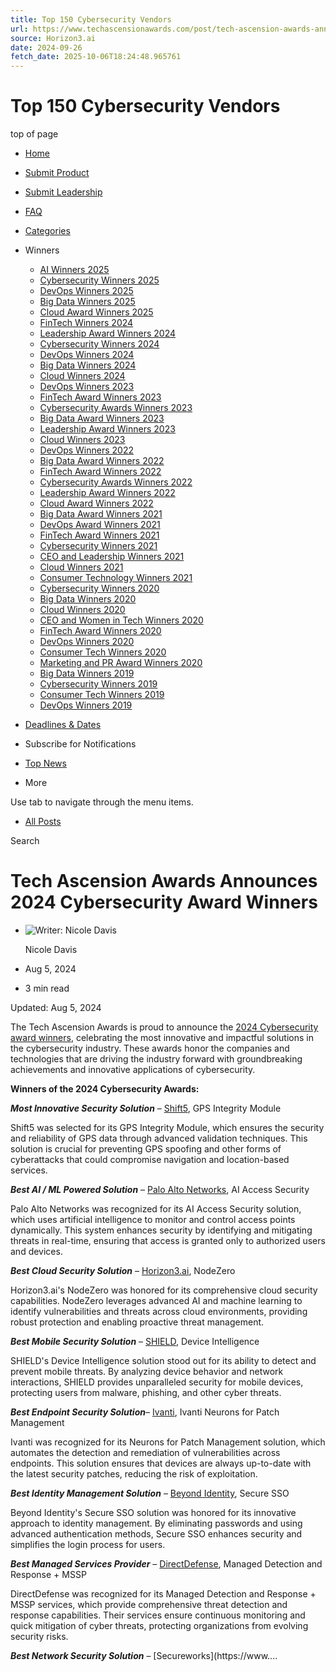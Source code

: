 ```yaml
---
title: Top 150 Cybersecurity Vendors
url: https://www.techascensionawards.com/post/tech-ascension-awards-announces-2024-cybersecurity-awards-winners#new_tab
source: Horizon3.ai
date: 2024-09-26
fetch_date: 2025-10-06T18:24:48.965761
---
```


# Top 150 Cybersecurity Vendors

top of page

* [Home](https://www.techascensionawards.com)
* [Submit Product](https://www.techascensionawards.com/submit)
* [Submit Leadership](https://www.techascensionawards.com/submit-ceo-leadership-awards)
* [FAQ](https://www.techascensionawards.com/about-the-awards)
* [Categories](https://www.techascensionawards.com/award-categories)
* Winners

  + [AI Winners 2025](https://www.techascensionawards.com/ai-winners-2025)
  + [Cybersecurity Winners 2025](https://www.techascensionawards.com/cybersecurity-winners-2025)
  + [DevOps Winners 2025](https://www.techascensionawards.com/devops-winners-2025)
  + [Big Data Winners 2025](https://www.techascensionawards.com/big-data-winners-2025)
  + [Cloud Award Winners 2025](https://www.techascensionawards.com/cloud-winners-2025)
  + [FinTech Winners 2024](https://www.techascensionawards.com/fintech-winners-2024)
  + [Leadership Award Winners 2024](https://www.techascensionawards.com/leadership-award-winners-2024)
  + [Cybersecurity Winners 2024](https://www.techascensionawards.com/cybersecurity-awards-winners-2024)
  + [DevOps Winners 2024](https://www.techascensionawards.com/devops-winners-2024)
  + [Big Data Winners 2024](https://www.techascensionawards.com/big-data-award-winners-2024)
  + [Cloud Winners 2024](https://www.techascensionawards.com/cloud-winners-2024)
  + [DevOps Winners 2023](https://www.techascensionawards.com/devops-winners-2023)
  + [FinTech Award Winners 2023](https://www.techascensionawards.com/fintech-award-winners-2023)
  + [Cybersecurity Awards Winners 2023](https://www.techascensionawards.com/cybersecurity-awards-winners-2023)
  + [Big Data Award Winners 2023](https://www.techascensionawards.com/big-data-award-winners-2023)
  + [Leadership Award Winners 2023](https://www.techascensionawards.com/leadership-award-winners-2023)
  + [Cloud Winners 2023](https://www.techascensionawards.com/cloud-winners-2023)
  + [DevOps Winners 2022](https://www.techascensionawards.com/devops-award-winners-2022)
  + [Big Data Award Winners 2022](https://www.techascensionawards.com/big-data-award-winners-2022)
  + [FinTech Award Winners 2022](https://www.techascensionawards.com/fintech-award-winners-2022)
  + [Cybersecurity Awards Winners 2022](https://www.techascensionawards.com/cybersecurity-award-winners-2022)
  + [Leadership Award Winners 2022](https://www.techascensionawards.com/leadership-award-winners-2022)
  + [Cloud Award Winners 2022](https://www.techascensionawards.com/cloud-winners-2022)
  + [Big Data Award Winners 2021](https://www.techascensionawards.com/big-data-award-winners-2021)
  + [DevOps Award Winners 2021](https://www.techascensionawards.com/devops-award-winners-2021)
  + [FinTech Award Winners 2021](https://www.techascensionawards.com/fintech-award-winners-2021)
  + [Cybersecurity Winners 2021](https://www.techascensionawards.com/cybersecurity-winners-2021)
  + [CEO and Leadership Winners 2021](https://www.techascensionawards.com/ceo-leadership-winners-2021)
  + [Cloud Winners 2021](https://www.techascensionawards.com/cloud-winners-2021)
  + [Consumer Technology Winners 2021](https://www.techascensionawards.com/consumer-technology-winners-2021)
  + [Cybersecurity Winners 2020](https://www.techascensionawards.com/2020-cybersecurity-tech-winners)
  + [Big Data Winners 2020](https://www.techascensionawards.com/copy-of-big-data-tech-winners)
  + [Cloud Winners 2020](https://www.techascensionawards.com/cloud-tech-award-winners)
  + [CEO and Women in Tech Winners 2020](https://www.techascensionawards.com/ceo-leadership-winners-2020)
  + [FinTech Award Winners 2020](https://www.techascensionawards.com/fintech-award-winners-2020)
  + [DevOps Winners 2020](https://www.techascensionawards.com/devops-award-winners)
  + [Consumer Tech Winners 2020](https://www.techascensionawards.com/copy-of-consumer-tech-winners)
  + [Marketing and PR Award Winners 2020](https://www.techascensionawards.com/2020-marketing-pr-award-winners)
  + [Big Data Winners 2019](https://www.techascensionawards.com/big-data-award-winners)
  + [Cybersecurity Winners 2019](https://www.techascensionawards.com/cybersecurity-award-winners)
  + [Consumer Tech Winners 2019](https://www.techascensionawards.com/consumer-tech-winners)
  + [DevOps Winners 2019](https://www.techascensionawards.com/2020-devops-award-winners)
* [Deadlines & Dates](https://www.techascensionawards.com/deadlines-technology-awards)
* Subscribe for Notifications
* [Top News](https://www.techascensionawards.com/news)
* More

Use tab to navigate through the menu items.

* [All Posts](https://www.techascensionawards.com/news)

Search

# Tech Ascension Awards Announces 2024 Cybersecurity Award Winners

* ![Writer: Nicole Davis]()

  Nicole Davis
* Aug 5, 2024
* 3 min read

Updated: Aug 5, 2024

The Tech Ascension Awards is proud to announce the [2024 Cybersecurity award winners](https://www.techascensionawards.com/cybersecurity-awards-winners-2024), celebrating the most innovative and impactful solutions in the cybersecurity industry. These awards honor the companies and technologies that are driving the industry forward with groundbreaking achievements and innovative applications of cybersecurity.

**Winners of the 2024 Cybersecurity Awards:**

***Most Innovative Security Solution*** – [Shift5](https://shift5.io/), GPS Integrity Module

Shift5 was selected for its GPS Integrity Module, which ensures the security and reliability of GPS data through advanced validation techniques. This solution is crucial for preventing GPS spoofing and other forms of cyberattacks that could compromise navigation and location-based services.

***Best AI / ML Powered Solution*** – [Palo Alto Networks](https://www.paloaltonetworks.com/), AI Access Security

Palo Alto Networks was recognized for its AI Access Security solution, which uses artificial intelligence to monitor and control access points dynamically. This system enhances security by identifying and mitigating threats in real-time, ensuring that access is granted only to authorized users and devices.

***Best Cloud Security Solution*** – [Horizon3.ai](http://Horizon3.ai), NodeZero

Horizon3.ai's NodeZero was honored for its comprehensive cloud security capabilities. NodeZero leverages advanced AI and machine learning to identify vulnerabilities and threats across cloud environments, providing robust protection and enabling proactive threat management.

***Best Mobile Security Solution*** – [SHIELD](https://shield.com/), Device Intelligence

SHIELD's Device Intelligence solution stood out for its ability to detect and prevent mobile threats. By analyzing device behavior and network interactions, SHIELD provides unparalleled security for mobile devices, protecting users from malware, phishing, and other cyber threats.

***Best Endpoint Security Solution***– [Ivanti](https://www.ivanti.com/), Ivanti Neurons for Patch Management

Ivanti was recognized for its Neurons for Patch Management solution, which automates the detection and remediation of vulnerabilities across endpoints. This solution ensures that devices are always up-to-date with the latest security patches, reducing the risk of exploitation.

***Best Identity Management Solution*** – [Beyond Identity](https://www.beyondidentity.com/), Secure SSO

Beyond Identity's Secure SSO solution was honored for its innovative approach to identity management. By eliminating passwords and using advanced authentication methods, Secure SSO enhances security and simplifies the login process for users.

***Best Managed Services Provider*** – [DirectDefense](https://www.directdefense.com/), Managed Detection and Response + MSSP

DirectDefense was recognized for its Managed Detection and Response + MSSP services, which provide comprehensive threat detection and response capabilities. Their services ensure continuous monitoring and quick mitigation of cyber threats, protecting organizations from evolving security risks.

***Best Network Security Solution*** – [Secureworks](https://www....